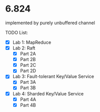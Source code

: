 # 6.824
implemented by purely unbuffered channel

TODO List:

- [x] Lab 1: MapReduce
- [x] Lab 2: Raft
  - [x] Part 2A
  - [x] Part 2B
  - [x] Part 2C
  - [x] Part 2D
- [x] Lab 3: Fault-tolerant Key/Value Service
  - [x] Part 3A
  - [x] Part 3B
- [x] Lab 4: Sharded Key/Value Service
  - [X] Part 4A
  - [x] Part 4B